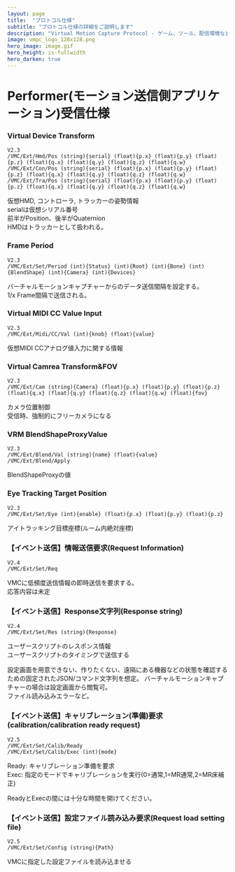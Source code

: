```yaml
---
layout: page
title:  "プロトコル仕様"
subtitle: "プロトコル仕様の詳細をご説明します"
description: "Virtual Motion Capture Protocol - ゲーム、ツール、配信環境など、あらゆる場所で使いやすいモーションキャプチャプロトコル仕様"
image: vmpc_logo_128x128.png
hero_image: image.gif
hero_height: is-fullwidth
hero_darken: true
---
```

# Performer(モーション送信側アプリケーション)受信仕様
### Virtual Device Transform
```
V2.3
/VMC/Ext/Hmd/Pos (string){serial} (float){p.x} (float){p.y} (float){p.z} (float){q.x} (float){q.y} (float){q.z} (float){q.w}  
/VMC/Ext/Con/Pos (string){serial} (float){p.x} (float){p.y} (float){p.z} (float){q.x} (float){q.y} (float){q.z} (float){q.w}  
/VMC/Ext/Tra/Pos (string){serial} (float){p.x} (float){p.y} (float){p.z} (float){q.x} (float){q.y} (float){q.z} (float){q.w}  
```
仮想HMD, コントローラ, トラッカーの姿勢情報  
serialは仮想シリアル番号  
前半がPosition、後半がQuaternion  
HMDはトラッカーとして扱われる。  

### Frame Period
```
V2.3
/VMC/Ext/Set/Period (int){Status} (int){Root} (int){Bone} (int){BlendShape} (int){Camera} (int){Devices} 
```
バーチャルモーションキャプチャーからのデータ送信間隔を設定する。  
1/x Frame間隔で送信される。  

### Virtual MIDI CC Value Input
```
V2.3
/VMC/Ext/Midi/CC/Val (int){knob} (float){value}
```
仮想MIDI CCアナログ値入力に関する情報  

### Virtual Camrea Transform&FOV
```
V2.3
/VMC/Ext/Cam (string){Camera} (float){p.x} (float){p.y} (float){p.z} (float){q.x} (float){q.y} (float){q.z} (float){q.w} (float){fov} 
```
カメラ位置制御  
受信時、強制的にフリーカメラになる  

### VRM BlendShapeProxyValue
```
V2.3
/VMC/Ext/Blend/Val (string){name} (float){value}  
/VMC/Ext/Blend/Apply
```
BlendShapeProxyの値

### Eye Tracking Target Position
```
V2.3
/VMC/Ext/Set/Eye (int){enable} (float){p.x} (float){p.y} (float){p.z}
```
アイトラッキング目標座標(ルーム内絶対座標)

### 【イベント送信】情報送信要求(Request Information)
```
V2.4
/VMC/Ext/Set/Req 
```
VMCに低頻度送信情報の即時送信を要求する。  
応答内容は未定

### 【イベント送信】Response文字列(Response string)
```
V2.4
/VMC/Ext/Set/Res (string){Response} 
```
ユーザースクリプトのレスポンス情報  
ユーザースクリプトのタイミングで送信する  

設定画面を用意できない、作りたくない、遠隔にある機器などの状態を確認するための固定されたJSON/コマンド文字列を想定。
バーチャルモーションキャプチャーの場合は設定画面から閲覧可。  
ファイル読み込みエラーなど。

### 【イベント送信】キャリブレーション(準備)要求(calibration/calibration ready request)
```
V2.5
/VMC/Ext/Set/Calib/Ready  
/VMC/Ext/Set/Calib/Exec (int){mode}   
```
Ready: キャリブレーション準備を要求  
Exec: 指定のモードでキャリブレーションを実行(0=通常,1=MR通常,2=MR床補正)  
  
ReadyとExecの間には十分な時間を開けてください。  

### 【イベント送信】設定ファイル読み込み要求(Request load setting file)
```
V2.5
/VMC/Ext/Set/Config (string){Path} 
```
VMCに指定した設定ファイルを読み込ませる  

